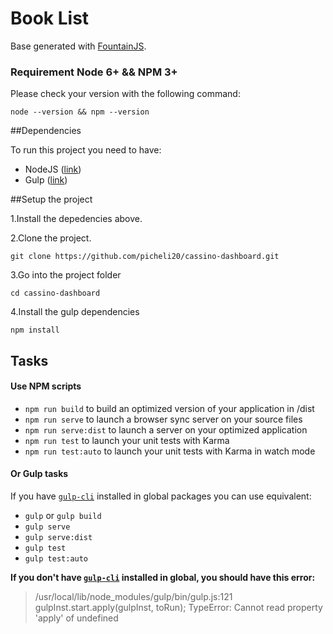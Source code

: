 # Book List
Base generated with [FountainJS](http://fountainjs.io/).

### Requirement Node 6+ && NPM 3+
Please check your version with the following command:
```
node --version && npm --version
```

##Dependencies

To run this project you need to have:

* NodeJS ([link](https://nodejs.org/))
* Gulp ([link](http://gulpjs.com/))


##Setup the project

1.Install the depedencies above.

2.Clone the project.
```
git clone https://github.com/picheli20/cassino-dashboard.git
```

3.Go into the project folder
```
cd cassino-dashboard
```

4.Install the gulp dependencies
```
npm install
```

## Tasks
#### Use NPM scripts

- `npm run build` to build an optimized version of your application in /dist
- `npm run serve` to launch a browser sync server on your source files
- `npm run serve:dist` to launch a server on your optimized application
- `npm run test` to launch your unit tests with Karma
- `npm run test:auto` to launch your unit tests with Karma in watch mode


#### Or Gulp tasks

If you have [`gulp-cli`](https://www.npmjs.com/package/gulp-cli) installed in global packages you can use equivalent:

- `gulp` or `gulp build`
- `gulp serve`
- `gulp serve:dist`
- `gulp test`
- `gulp test:auto`

**If you don't have [`gulp-cli`](https://www.npmjs.com/package/gulp-cli) installed in global, you should have this error:**
> /usr/local/lib/node_modules/gulp/bin/gulp.js:121
    gulpInst.start.apply(gulpInst, toRun);
TypeError: Cannot read property 'apply' of undefined